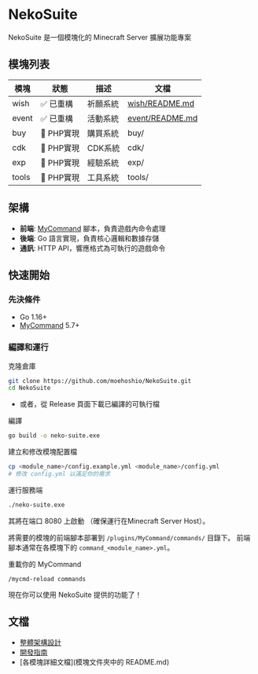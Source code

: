 # NekoSuite

NekoSuite 是一個模塊化的 Minecraft Server 擴展功能專案

## 模塊列表

| 模塊 | 狀態 | 描述 | 文檔 |
|------|------|------|------|
| wish | ✅ 已重構 | 祈願系統 | [wish/README.md](wish/README.md) |
| event | ✅ 已重構 | 活動系統 | [event/README.md](event/README.md) |
| buy | 🔄 PHP實現 | 購買系統 | buy/ |
| cdk | 🔄 PHP實現 | CDK系統 | cdk/ |
| exp | 🔄 PHP實現 | 經驗系統 | exp/ |
| tools | 🔄 PHP實現 | 工具系統 | tools/ |

## 架構

- **前端**: [MyCommand](https://dev.bukkit.org/projects/mycommand) 腳本，負責遊戲內命令處理
- **後端**: Go 語言實現，負責核心邏輯和數據存儲
- **通訊**: HTTP API，響應格式為可執行的遊戲命令

## 快速開始

### 先決條件

- Go 1.16+
- [MyCommand](https://dev.bukkit.org/projects/mycommand) 5.7+

### 編譯和運行

克隆倉庫

```bash
git clone https://github.com/moehoshio/NekoSuite.git
cd NekoSuite
```

- 或者，從 Release 頁面下載已編譯的可執行檔

編譯
```bash
go build -o neko-suite.exe
```

建立和修改模塊配置檔
```bash
cp <module_name>/config.example.yml <module_name>/config.yml
# 修改 config.yml 以滿足你的需求
```

運行服務端

```bash
./neko-suite.exe
```

其將在端口 8080 上啟動 （確保運行在Minecraft Server Host）。

將需要的模塊的前端腳本部署到 `/plugins/MyCommand/commands/` 目錄下。
前端腳本通常在各模塊下的 `command_<module_name>.yml`。

重載你的 MyCommand

```text
/mycmd-reload commands
```

現在你可以使用 NekoSuite 提供的功能了！

## 文檔

- [整體架構設計](ARCHITECTURE.md)
- [開發指南](DEVELOPMENT_GUIDE.md)
- [各模塊詳細文檔](模塊文件夾中的 README.md)

